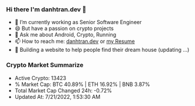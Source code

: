 ### Hi there I'm danhtran.dev 👋

- 🔭 I’m currently working as Senior Software Engineer
- 😄 But have a passion on crypto projects
- 💬 Ask me about Android, Crypto, Running 
- 📫 How to reach me: <a href="https://danhtran.dev" target="_blank">danhtran.dev</a> or <a href="Developer-Resume.pdf" target="_blank">my Resume</a>
- 🌱 Building a website to help people find their dream house (updating ...)

### Crypto Market Summarize
- Active Crypto: 13423
- % Market Cap: BTC 40.89% | ETH 16.92% | BNB 3.87%
- Total Market Cap Changed 24h: -0.72%
- Updated At: 7/21/2022, 1:53:30 AM
